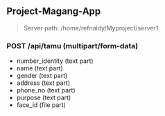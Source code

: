 ## Project-Magang-App



> Server path: /home/refnaldy/Myproject/server1

### POST /api/tamu (multipart/form-data)

* number_identity (text part)
* name (text part)
* gender (text part)
* address (text part)
* phone_no (text part)
* purpose (text part)
* face_id (file part)

